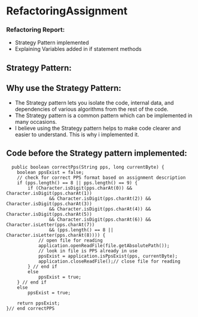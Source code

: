 # RefactoringAssignment

### Refactoring Report:

- Strategy Pattern implemented
- Explaining Variables added in if statement methods


## Strategy Pattern:

## Why use the Strategy Pattern:
  - The Strategy pattern lets you isolate the code, internal data, and dependencies of various algorithms from the rest of the code.
  - The Strategy pattern is a common pattern which can be implemented in many occasions. 
  - I believe using the Strategy pattern helps to make code clearer and easier to understand. This is why i implemented it.
  ## Code before the Strategy pattern implemented:
      
      public boolean correctPps(String pps, long currentByte) {
		boolean ppsExist = false;
		// check for correct PPS format based on assignment description
		if (pps.length() == 8 || pps.length() == 9) {
			if (Character.isDigit(pps.charAt(0)) && Character.isDigit(pps.charAt(1))
					&& Character.isDigit(pps.charAt(2))	&& Character.isDigit(pps.charAt(3)) 
					&& Character.isDigit(pps.charAt(4))	&& Character.isDigit(pps.charAt(5)) 
					&& Character.isDigit(pps.charAt(6))	&& Character.isLetter(pps.charAt(7))
					&& (pps.length() == 8 || Character.isLetter(pps.charAt(8)))) {
				// open file for reading
				application.openReadFile(file.getAbsolutePath());
				// look in file is PPS already in use
				ppsExist = application.isPpsExist(pps, currentByte);
				application.closeReadFile();// close file for reading
			} // end if
			else
				ppsExist = true;
		} // end if
		else
			ppsExist = true;

		return ppsExist;
	}// end correctPPS
